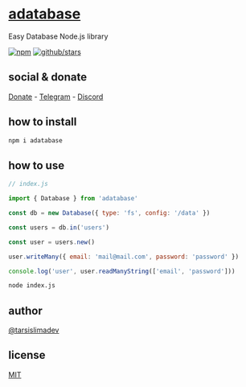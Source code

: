 # [adatabase](https://www.npmjs.com/package/adatabase)

Easy Database Node.js library

[![npm](https://img.shields.io/npm-stat/dw/adatabase?label=NPM%20Weekly%20Downloads)](https://www.npmjs.com/package/adatabase) [![github/stars](https://img.shields.io/github/stars/adatabase?style=social)](https://img.shields.io/github/stars/adatabase?style=social) 

## social & donate

[Donate](https://link.mercadopago.com.br/brtmvdl) - [Telegram](https://t.me/+KRmg5MlqgMk0MTg5) - [Discord](https://discord.gg/2zWpWBgmPj)

## how to install

```bash
npm i adatabase
```

## how to use

```js
// index.js

import { Database } from 'adatabase'

const db = new Database({ type: 'fs', config: '/data' })

const users = db.in('users')

const user = users.new()

user.writeMany({ email: 'mail@mail.com', password: 'password' })

console.log('user', user.readManyString(['email', 'password']))
```

```sh
node index.js
```

## author

[@tarsislimadev](https://www.linkedin.com/in/tarsislimadev/)

## license

[MIT](./LICENSE)
